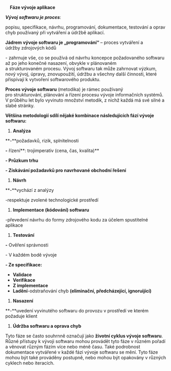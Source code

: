 ﻿`  `**Fáze vývoje aplikace**

***Vývoj softwaru je proces***:

popisu, specifikace, návrhu, programování, dokumentace, testování a oprav chyb používaný při vytváření a údržbě aplikací. 

**Jádrem vývoje softwaru je „programování“** – proces vytváření a údržby zdrojových kódů 

\- zahrnuje vše, co se používá od návrhu koncepce požadovaného softwaru až po jeho konečné nasazení, obvykle v plánovaném a strukturovaném procesu. Vývoj softwaru tak může zahrnovat výzkum, nový vývoj, úpravy, znovupoužití, údržbu a všechny další činnosti, které přispívají k vytvoření softwarového produktu.

**Proces vývoje softwaru** (metodika) je rámec používaný pro strukturování, plánování a řízení procesu vývoje informačních systémů. V průběhu let bylo vyvinuto množství metodik, z nichž každá má své silné a slabé stránky.

**Většina metodologií sdílí nějaké kombinace následujících fází vývoje softwaru:**

1. **Analýza** 

**-**požadavků, rizik, splnitelnosti

**-** řízení**: trojimperativ (cena, čas, kvalita)**

**- Průzkum trhu**

**- Získávání požadavků pro navrhované obchodní řešení**

1. **Návrh** 

**-**vychází z analýzy

-respektuje zvolené technologické prostředí

1. **Implementace (kódování) softwaru**

-převedení návrhu do formy zdrojového kodu za účelem spustitelné aplikace

1. **Testování** 

**-** Ověření správnosti

\- V každém bodě vývoje

**-   Ze specifikace:**

- **Validace**
- **Verifikace**
- **Z implementace**
- **Ladění**-odstraňování chyb **(eliminační, předcházející, ignoruijící)**

1. **Nasazení** 

**-**uvedení vyvinutého softwaru do provozu v prostředí ve kterém požaduje klient

1. **Údržba softwaru a oprava chyb**

Tyto fáze se často souhrnně označují jako **životní cyklus vývoje softwaru**. Různé přístupy k vývoji softwaru mohou provádět tyto fáze v různém pořadí a věnovat různým fázím více nebo méně času. Také podrobnost dokumentace vytvářené v každé fázi vývoje softwaru se mění. Tyto fáze mohou být také prováděny postupně, nebo mohou být opakovány v různých cyklech nebo iteracích.
